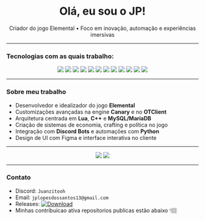 <h1 align="center">Olá, eu sou o JP!</h1>
<p align="center">Criador do jogo Elemental • Foco em inovação, automação e experiências imersivas</p>

---

### Tecnologias com as quais trabalho:

<p align="center">
  <img src="https://img.shields.io/badge/Python-3670A0?style=for-the-badge&logo=python&logoColor=ffdd54" />
  <img src="https://img.shields.io/badge/C++-00599C?style=for-the-badge&logo=c%2B%2B&logoColor=white" />
  <img src="https://img.shields.io/badge/HTML5-E34F26?style=for-the-badge&logo=html5&logoColor=white" />
  <img src="https://img.shields.io/badge/CSS3-1572B6?style=for-the-badge&logo=css3&logoColor=white" />
  <img src="https://img.shields.io/badge/Lua-2C2D72?style=for-the-badge&logo=lua&logoColor=white" />
  <img src="https://img.shields.io/badge/MariaDB-003545?style=for-the-badge&logo=mariadb&logoColor=white" />
  <img src="https://img.shields.io/badge/Redis-DC382D?style=for-the-badge&logo=redis&logoColor=white" />
  <img src="https://img.shields.io/badge/Flask-000000?style=for-the-badge&logo=flask&logoColor=white" />
  <img src="https://img.shields.io/badge/AWS-232F3E?style=for-the-badge&logo=amazon-aws&logoColor=white" />
  <img src="https://img.shields.io/badge/Nginx-009639?style=for-the-badge&logo=nginx&logoColor=white" />
  <img src="https://img.shields.io/badge/Linux-FCC624?style=for-the-badge&logo=linux&logoColor=black" />
  <img src="https://img.shields.io/badge/Ubuntu-E95420?style=for-the-badge&logo=ubuntu&logoColor=white" />
</p>


---

### Sobre meu trabalho

- Desenvolvedor e idealizador do jogo **Elemental**
- Customizações avançadas na engine **Canary** e no **OTClient**
- Arquitetura centrada em **Lua**, **C++** e **MySQL/MariaDB**
- Criação de sistemas de economia, crafting e política no jogo
- Integração com **Discord Bots** e automações com **Python**
- Design de UI com Figma e interface interativa no cliente

---
<p align="center">
  <img src="https://github-readme-stats.vercel.app/api/top-langs/?username=Juanzitooh&layout=compact&theme=radical" />
  <img src="https://github-readme-stats.vercel.app/api?username=Juanzitooh&show_icons=true&theme=radical" />
</p>

---

### Contato

- Discord: `Juanzitooh`
- Email: `jplopesdossantos13@gmail.com`
- Releases: [![Download](https://img.shields.io/badge/Download-Releases-blue?style=for-the-badge&logo=github)](https://github.com/Juanzitooh/Juanzitooh/releases)
- Minhas contribuicao ativa repositorios publicas estão abaixo 👇🏽



